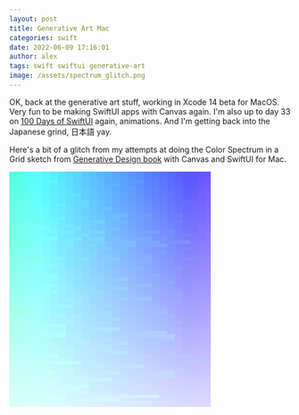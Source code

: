 ```yaml
---
layout: post
title: Generative Art Mac
categories: swift
date: 2022-06-09 17:16:01
author: alex
tags: swift swiftui generative-art
image: /assets/spectrum_glitch.png
---
```


OK, back at the generative art stuff, working in Xcode 14 beta for MacOS. Very fun to be making SwiftUI apps with Canvas again. I'm also up to day 33 on [100 Days of SwiftUI](https://www.hackingwithswift.com/100/swiftui) again, animations. And I'm getting back into the Japanese grind, 日本語 yay.

Here's a bit of a glitch from my attempts at doing the Color Spectrum in a Grid sketch from [Generative Design book](http://www.generative-gestaltung.de/2/) with Canvas and SwiftUI for Mac.

![Spectrum Glitch](/assets/spectrum_glitch.png)
